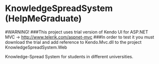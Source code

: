 KnowledgeSpreadSystem (HelpMeGraduate)
==============

#WARNING!
###This project uses trial version of Kendo UI for ASP.NET MVC -> http://www.telerik.com/aspnet-mvc 
###In order to test it you must download the trial and add reference to Kendo.Mvc.dll to the project KnowledgeSpreadSystem.Web

Knowledge-Spread System for students in different universities.
